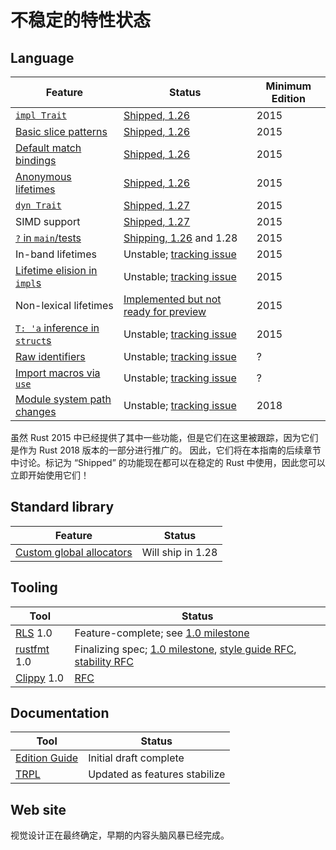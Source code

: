 # 不稳定的特性状态

## Language

[Shipped, 1.26]: https://blog.rust-lang.org/2018/05/10/Rust-1.26.html
[Shipped, 1.27]: https://blog.rust-lang.org/2018/06/21/Rust-1.27.html

[`impl Trait`]: rust-2018/trait-system/impl-trait-for-returning-complex-types-with-ease.html
[Basic slice patterns]: rust-2018/slice-patterns.html
[Default match bindings]: rust-2018/ownership-and-lifetimes/default-match-bindings.html
[Anonymous lifetimes]: rust-2018/ownership-and-lifetimes/the-anonymous-lifetime.html
[relnotes_1.26]: https://github.com/rust-lang/rust/blob/master/RELEASES.md#version-1260-2018-05-10
[`dyn Trait`]: rust-2018/trait-system/dyn-trait-for-trait-objects.html
[`?` in `main`/tests]: rust-2018/error-handling-and-panics/question-mark-in-main-and-tests.html
[Module system path changes]: rust-2018/module-system/path-clarity.html
[issue#44660]: https://github.com/rust-lang/rust/issues/44660
[Import macros via `use`]: rust-2018/macros/macro-changes.html
[issue#35896]: https://github.com/rust-lang/rust/issues/35896
[issue#44524]: https://github.com/rust-lang/rust/issues/44524
[Lifetime elision in `impl`s]: rust-2018/ownership-and-lifetimes/lifetime-elision-in-impl.html
[Raw identifiers]: rust-2018/module-system/raw-identifiers.html
[issue#48589]: https://github.com/rust-lang/rust/issues/48589
[nll_status]: http://smallcultfollowing.com/babysteps/blog/2018/06/15/mir-based-borrow-check-nll-status-update/
[`T: 'a` inference in `struct`s]: rust-2018/ownership-and-lifetimes/inference-in-structs.html
[issue#44493]: https://github.com/rust-lang/rust/issues/44493

| **Feature** | **Status** | **Minimum Edition** |
| ----------- | ---------- | -------------------------- |
| [`impl Trait`] | [Shipped, 1.26] | 2015 |
| [Basic slice patterns] | [Shipped, 1.26] | 2015 |
| [Default match bindings] | [Shipped, 1.26] | 2015 |
| [Anonymous lifetimes] | [Shipped, 1.26][relnotes_1.26] | 2015 |
| [`dyn Trait`] | [Shipped, 1.27] | 2015 |
| SIMD support | [Shipped, 1.27] | 2015 |
| [`?` in `main`/tests] | [Shipping, 1.26][Shipped, 1.26] and 1.28 | 2015 |
| In-band lifetimes | Unstable; [tracking issue][issue#44524] | 2015 |
| [Lifetime elision in `impl`s] | Unstable; [tracking issue][issue#44524] | 2015 |
| Non-lexical lifetimes | [Implemented but not ready for preview][nll_status] | 2015 |
| [`T: 'a` inference in `struct`s] | Unstable; [tracking issue][issue#44493] | 2015 |
| [Raw identifiers] | Unstable; [tracking issue][issue#48589] | ? |
| [Import macros via `use`] | Unstable; [tracking issue][issue#35896] | ? |
| [Module system path changes] | Unstable; [tracking issue][issue#44660] | 2018 |

虽然 Rust 2015 中已经提供了其中一些功能，但是它们在这里被跟踪，因为它们是作为 Rust 2018 版本的一部分进行推广的。
因此，它们将在本指南的后续章节中讨论。标记为 “Shipped” 的功能现在都可以在稳定的 Rust 中使用，因此您可以立即开始使用它们！

## Standard library

[issue#49668]: https://github.com/rust-lang/rust/issues/49668

| **Feature** | **Status** |
| ----------- | ---------- |
| [Custom global allocators][issue#49668] | Will ship in 1.28 |

## Tooling

[RLS]: https://github.com/rust-lang-nursery/rls
[1.0 milestone]: https://github.com/rust-lang-nursery/rls/milestone/7
[rustfmt]: https://github.com/rust-lang-nursery/rustfmt
[style guide RFC]: https://github.com/rust-lang/rfcs/pull/2436
[stability RFC]: https://github.com/rust-lang/rfcs/pull/2437
[Clippy]: https://github.com/rust-lang-nursery/rust-clippy
[RFC#2476]: https://github.com/rust-lang/rfcs/pull/2476

| **Tool** | **Status** |
| ----------- | ---------- |
| [RLS] 1.0 | Feature-complete; see [1.0 milestone] |
| [rustfmt] 1.0 | Finalizing spec; [1.0 milestone](https://github.com/rust-lang-nursery/rustfmt/milestone/2), [style guide RFC], [stability RFC] |
| [Clippy] 1.0 | [RFC][RFC#2476] |

## Documentation

[Edition Guide]: https://rust-lang-nursery.github.io/edition-guide/
[TRPL]: https://github.com/rust-lang/book/

| **Tool** | **Status** |
| ----------- | ---------- |
| [Edition Guide] | Initial draft complete |
| [TRPL] | Updated as features stabilize |

## Web site
视觉设计正在最终确定，早期的内容头脑风暴已经完成。
